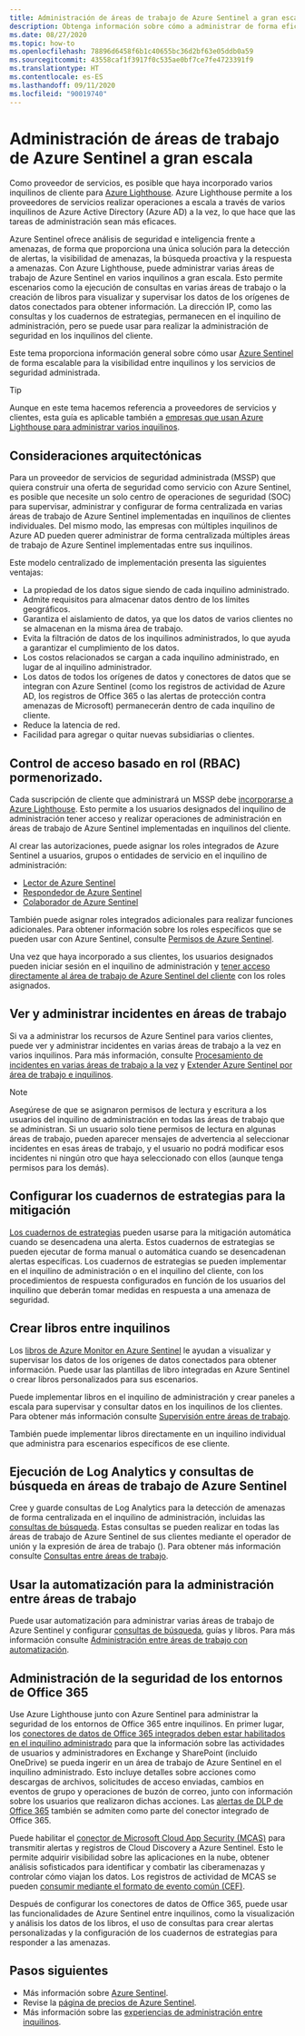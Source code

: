 ```yaml
---
title: Administración de áreas de trabajo de Azure Sentinel a gran escala
description: Obtenga información sobre cómo a administrar de forma eficaz Azure Sentinel en recursos delegados de clientes.
ms.date: 08/27/2020
ms.topic: how-to
ms.openlocfilehash: 78896d6458f6b1c40655bc36d2bf63e05ddb0a59
ms.sourcegitcommit: 43558caf1f3917f0c535ae0bf7ce7fe4723391f9
ms.translationtype: HT
ms.contentlocale: es-ES
ms.lasthandoff: 09/11/2020
ms.locfileid: "90019740"
---
```

# <a name="manage-azure-sentinel-workspaces-at-scale"></a>Administración de áreas de trabajo de Azure Sentinel a gran escala

Como proveedor de servicios, es posible que haya incorporado varios inquilinos de cliente para [Azure Lighthouse](../overview.md). Azure Lighthouse permite a los proveedores de servicios realizar operaciones a escala a través de varios inquilinos de Azure Active Directory (Azure AD) a la vez, lo que hace que las tareas de administración sean más eficaces.

Azure Sentinel ofrece análisis de seguridad e inteligencia frente a amenazas, de forma que proporciona una única solución para la detección de alertas, la visibilidad de amenazas, la búsqueda proactiva y la respuesta a amenazas. Con Azure Lighthouse, puede administrar varias áreas de trabajo de Azure Sentinel en varios inquilinos a gran escala. Esto permite escenarios como la ejecución de consultas en varias áreas de trabajo o la creación de libros para visualizar y supervisar los datos de los orígenes de datos conectados para obtener información. La dirección IP, como las consultas y los cuadernos de estrategias, permanecen en el inquilino de administración, pero se puede usar para realizar la administración de seguridad en los inquilinos del cliente.

Este tema proporciona información general sobre cómo usar [Azure Sentinel](../../sentinel/overview.md) de forma escalable para la visibilidad entre inquilinos y los servicios de seguridad administrada.

> [!TIP]
> Aunque en este tema hacemos referencia a proveedores de servicios y clientes, esta guía es aplicable también a [empresas que usan Azure Lighthouse para administrar varios inquilinos](../concepts/enterprise.md).

## <a name="architectural-considerations"></a>Consideraciones arquitectónicas

Para un proveedor de servicios de seguridad administrada (MSSP) que quiera construir una oferta de seguridad como servicio con Azure Sentinel, es posible que necesite un solo centro de operaciones de seguridad (SOC) para supervisar, administrar y configurar de forma centralizada en varias áreas de trabajo de Azure Sentinel implementadas en inquilinos de clientes individuales. Del mismo modo, las empresas con múltiples inquilinos de Azure AD pueden querer administrar de forma centralizada múltiples áreas de trabajo de Azure Sentinel implementadas entre sus inquilinos.

Este modelo centralizado de implementación presenta las siguientes ventajas:

- La propiedad de los datos sigue siendo de cada inquilino administrado.
- Admite requisitos para almacenar datos dentro de los límites geográficos.
- Garantiza el aislamiento de datos, ya que los datos de varios clientes no se almacenan en la misma área de trabajo.
- Evita la filtración de datos de los inquilinos administrados, lo que ayuda a garantizar el cumplimiento de los datos.
- Los costos relacionados se cargan a cada inquilino administrado, en lugar de al inquilino administrador.
- Los datos de todos los orígenes de datos y conectores de datos que se integran con Azure Sentinel (como los registros de actividad de Azure AD, los registros de Office 365 o las alertas de protección contra amenazas de Microsoft) permanecerán dentro de cada inquilino de cliente.
- Reduce la latencia de red.
- Facilidad para agregar o quitar nuevas subsidiarias o clientes.

## <a name="granular-role-based-access-control-rbac"></a>Control de acceso basado en rol (RBAC) pormenorizado.

Cada suscripción de cliente que administrará un MSSP debe [incorporarse a Azure Lighthouse](onboard-customer.md). Esto permite a los usuarios designados del inquilino de administración tener acceso y realizar operaciones de administración en áreas de trabajo de Azure Sentinel implementadas en inquilinos del cliente.

Al crear las autorizaciones, puede asignar los roles integrados de Azure Sentinel a usuarios, grupos o entidades de servicio en el inquilino de administración:

- [Lector de Azure Sentinel](../../role-based-access-control/built-in-roles.md#azure-sentinel-reader)
- [Respondedor de Azure Sentinel](../../role-based-access-control/built-in-roles.md#azure-sentinel-responder)
- [Colaborador de Azure Sentinel](../../role-based-access-control/built-in-roles.md#azure-sentinel-contributor)

También puede asignar roles integrados adicionales para realizar funciones adicionales. Para obtener información sobre los roles específicos que se pueden usar con Azure Sentinel, consulte [Permisos de Azure Sentinel](../../sentinel/roles.md).

Una vez que haya incorporado a sus clientes, los usuarios designados pueden iniciar sesión en el inquilino de administración y [tener acceso directamente al área de trabajo de Azure Sentinel del cliente](../../sentinel/multiple-tenants-service-providers.md) con los roles asignados.

## <a name="view-and-manage-incidents-across-workspaces"></a>Ver y administrar incidentes en áreas de trabajo

Si va a administrar los recursos de Azure Sentinel para varios clientes, puede ver y administrar incidentes en varias áreas de trabajo a la vez en varios inquilinos. Para más información, consulte [Procesamiento de incidentes en varias áreas de trabajo a la vez](../../sentinel/multiple-workspace-view.md) y [Extender Azure Sentinel por área de trabajo e inquilinos](../../sentinel/extend-sentinel-across-workspaces-tenants.md).

> [!NOTE]
> Asegúrese de que se asignaron permisos de lectura y escritura a los usuarios del inquilino de administración en todas las áreas de trabajo que se administran. Si un usuario solo tiene permisos de lectura en algunas áreas de trabajo, pueden aparecer mensajes de advertencia al seleccionar incidentes en esas áreas de trabajo, y el usuario no podrá modificar esos incidentes ni ningún otro que haya seleccionado con ellos (aunque tenga permisos para los demás).

## <a name="configure-playbooks-for-mitigation"></a>Configurar los cuadernos de estrategias para la mitigación

[Los cuadernos de estrategias](../../sentinel/tutorial-respond-threats-playbook.md) pueden usarse para la mitigación automática cuando se desencadena una alerta. Estos cuadernos de estrategias se pueden ejecutar de forma manual o automática cuando se desencadenan alertas específicas. Los cuadernos de estrategias se pueden implementar en el inquilino de administración o en el inquilino del cliente, con los procedimientos de respuesta configurados en función de los usuarios del inquilino que deberán tomar medidas en respuesta a una amenaza de seguridad.

## <a name="create-cross-tenant-workbooks"></a>Crear libros entre inquilinos

Los [libros de Azure Monitor en Azure Sentinel](../../sentinel/overview.md#workbooks) le ayudan a visualizar y supervisar los datos de los orígenes de datos conectados para obtener información. Puede usar las plantillas de libro integradas en Azure Sentinel o crear libros personalizados para sus escenarios.

Puede implementar libros en el inquilino de administración y crear paneles a escala para supervisar y consultar datos en los inquilinos de los clientes. Para obtener más información consulte [Supervisión entre áreas de trabajo](../../sentinel/extend-sentinel-across-workspaces-tenants.md#using-cross-workspace-workbooks). 

También puede implementar libros directamente en un inquilino individual que administra para escenarios específicos de ese cliente.

## <a name="run-log-analytics-and-hunting-queries-across-azure-sentinel-workspaces"></a>Ejecución de Log Analytics y consultas de búsqueda en áreas de trabajo de Azure Sentinel

Cree y guarde consultas de Log Analytics para la detección de amenazas de forma centralizada en el inquilino de administración, incluidas las [consultas de búsqueda](../../sentinel/extend-sentinel-across-workspaces-tenants.md#cross-workspace-hunting). Estas consultas se pueden realizar en todas las áreas de trabajo de Azure Sentinel de sus clientes mediante el operador de unión y la expresión de área de trabajo (). Para obtener más información consulte [Consultas entre áreas de trabajo](../../sentinel/extend-sentinel-across-workspaces-tenants.md#cross-workspace-querying).

## <a name="use-automation-for-cross-workspace-management"></a>Usar la automatización para la administración entre áreas de trabajo

Puede usar automatización para administrar varias áreas de trabajo de Azure Sentinel y configurar [consultas de búsqueda](../../sentinel/hunting.md), guías y libros. Para más información consulte [Administración entre áreas de trabajo con automatización](../../sentinel/extend-sentinel-across-workspaces-tenants.md#cross-workspace-management-using-automation).

## <a name="manage-security-of-office-365-environments"></a>Administración de la seguridad de los entornos de Office 365

Use Azure Lighthouse junto con Azure Sentinel para administrar la seguridad de los entornos de Office 365 entre inquilinos. En primer lugar, los [conectores de datos de Office 365 integrados deben estar habilitados en el inquilino administrado](../../sentinel/connect-office-365.md) para que la información sobre las actividades de usuarios y administradores en Exchange y SharePoint (incluido OneDrive) se pueda ingerir en un área de trabajo de Azure Sentinel en el inquilino administrado. Esto incluye detalles sobre acciones como descargas de archivos, solicitudes de acceso enviadas, cambios en eventos de grupo y operaciones de buzón de correo, junto con información sobre los usuarios que realizaron dichas acciones. Las [alertas de DLP de Office 365](https://techcommunity.microsoft.com/t5/azure-sentinel/ingest-office-365-dlp-events-into-azure-sentinel/ba-p/1031820) también se admiten como parte del conector integrado de Office 365.

Puede habilitar el [conector de Microsoft Cloud App Security (MCAS)](../../sentinel/connect-cloud-app-security.md) para transmitir alertas y registros de Cloud Discovery a Azure Sentinel. Esto le permite adquirir visibilidad sobre las aplicaciones en la nube, obtener análisis sofisticados para identificar y combatir las ciberamenazas y controlar cómo viajan los datos. Los registros de actividad de MCAS se pueden [consumir mediante el formato de evento común (CEF)](https://techcommunity.microsoft.com/t5/azure-sentinel/ingest-box-com-activity-events-via-microsoft-cloud-app-security/ba-p/1072849).

Después de configurar los conectores de datos de Office 365, puede usar las funcionalidades de Azure Sentinel entre inquilinos, como la visualización y análisis los datos de los libros, el uso de consultas para crear alertas personalizadas y la configuración de los cuadernos de estrategias para responder a las amenazas.

## <a name="next-steps"></a>Pasos siguientes

- Más información sobre [Azure Sentinel](../../sentinel/overview.md).
- Revise la [página de precios de Azure Sentinel](https://azure.microsoft.com/pricing/details/azure-sentinel/).
- Más información sobre las [experiencias de administración entre inquilinos](../concepts/cross-tenant-management-experience.md).

